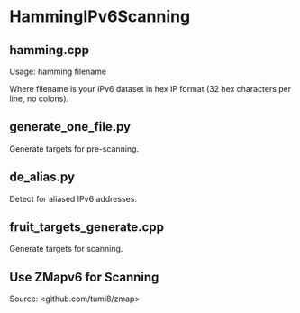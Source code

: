 # HammingIPv6Scanning

## hamming.cpp
Usage:  hamming filename

Where filename is your IPv6 dataset in hex IP format (32 hex characters per line, no colons).
## generate_one_file.py
Generate targets for pre-scanning.
## de_alias.py
Detect for aliased IPv6 addresses.
## fruit_targets_generate.cpp
Generate targets for scanning.

## Use ZMapv6 for Scanning
Source: <github.com/tumi8/zmap>
